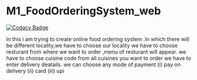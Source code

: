 # M1_FoodOrderingSystem_web

[![Codacy Badge](https://api.codacy.com/project/badge/Grade/92578a94aae04216a7f244dd71026049)](https://app.codacy.com/gh/aditya2059/M1_FoodOrderingSystem_web?utm_source=github.com&utm_medium=referral&utm_content=aditya2059/M1_FoodOrderingSystem_web&utm_campaign=Badge_Grade_Settings)

In this i am trying to create online food ordering system .In which there will be different locality,we have to choose our locality
we have to choose resturant from where we want to order ,menu of resturant will appear.
we  have to choose cuisine code from all cuisines you want to order
we have to enter delivery deatails.
we can choose any mode of payment (i) pay on delivery (ii) card (iii) upi

